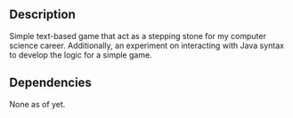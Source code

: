 ## Description

Simple text-based game that act as a stepping stone for my computer science career.
Additionally, an experiment on interacting with Java syntax to develop the logic for a simple game.

## Dependencies

None as of yet.
